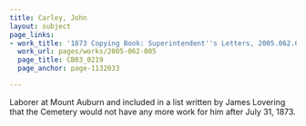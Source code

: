 ```yaml
---
title: Carley, John
layout: subject
page_links:
- work_title: '1873 Copying Book: Superintendent''s Letters, 2005.062.005'
  work_url: pages/works/2005-062-005
  page_title: CB03_0219
  page_anchor: page-1132033

---
```

<p>Laborer at Mount Auburn and included in a list written by James Lovering that the Cemetery would not have any more work for him after July 31, 1873.</p>